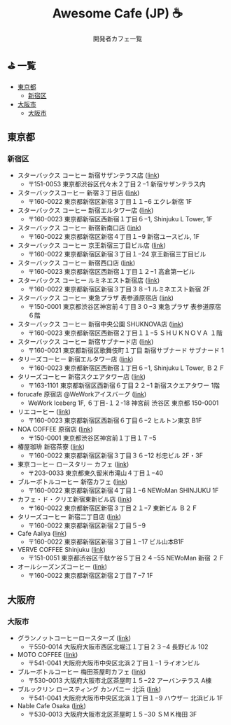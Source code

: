 <h1 align="center">Awesome Cafe (JP) ☕</h1>
  
<p align="center">開発者カフェ一覧</p>

## ⛳️ 一覧

- [東京都](#東京都)
   - [新宿区](#新宿区)
- [大阪市](#大阪市)
   - [大阪市](#大阪市)

## 東京都

### 新宿区

- スターバックス コーヒー 新宿サザンテラス店 ([link](https://goo.gl/maps/xWjfzR6VF1ce9QGg6?coh=178572&entry=tt))
   - 〒151-0053 東京都渋谷区代々木２丁目２−1 新宿サザンテラス内
- スターバックスコーヒー 新宿３丁目店 ([link](https://goo.gl/maps/Kdz4Px8F3FGpzgaM9))
   - 〒160-0022 東京都新宿区新宿３丁目１１−6 エクレ新宿 1F
- スターバックス コーヒー 新宿エルタワー店 ([link](https://goo.gl/maps/EAwkiYXLFn9MSPAP7))
   - 〒160-0023 東京都新宿区西新宿１丁目６−1, Shinjuku L Tower, 1F
- スターバックス コーヒー 新宿新南口店 ([link](https://goo.gl/maps/6h8uUQFPtnc4X6TA9))
   - 〒160-0022 東京都新宿区新宿４丁目１−9 新宿ユースビル, 1F
- スターバックス コーヒー 京王新宿三丁目ビル店 ([link](https://goo.gl/maps/BiS6EAGnWNoRaQgQ9))
   - 〒160-0022 東京都新宿区新宿３丁目１−24 京王新宿三丁目ビル
- スターバックス コーヒー 新宿西口店 ([link](https://goo.gl/maps/9VhU1Kbb27Jbatqk8))
   - 〒160-0023 東京都新宿区西新宿１丁目１２−1 高倉第一ビル
- スターバックス コーヒー ルミネエスト新宿店 ([link](https://goo.gl/maps/ymJyi36esQMc8JoCA))
   - 〒160-0022 東京都新宿区新宿３丁目３８−1 ルミネエスト新宿 2F
- スターバックス コーヒー 東急プラザ 表参道原宿店 ([link](https://goo.gl/maps/SMm1YnVW2XDLVpEw8))
   - 〒150-0001 東京都渋谷区神宮前４丁目３０−3 東急プラザ 表参道原宿 ６階
- スターバックス コーヒー 新宿中央公園 SHUKNOVA店 ([link](https://goo.gl/maps/rikEYw54EKbfVt9N7))
   - 〒160-0023 東京都新宿区西新宿２丁目１１−5 ＳＨＵＫＮＯＶＡ １階
- スターバックス コーヒー 新宿サブナード店 ([link](https://goo.gl/maps/hAckCcJcMdm9eJ9B6))
   - 〒160-0021 東京都新宿区歌舞伎町１丁目 新宿サブナード サブナード 1
- タリーズコーヒー 新宿エルタワー店 ([link](https://goo.gl/maps/3DV1DXZcLp8EXC4eA))
   - 〒160-0023 東京都新宿区西新宿１丁目６−1, Shinjuku L Tower, Ｂ２Ｆ
- タリーズコーヒー 新宿スクエアタワー店 ([link](https://goo.gl/maps/erpgPuM5atgyWwye8))
   - 〒163-1101 東京都新宿区西新宿６丁目２２−1 新宿スクエアタワー 1階
- forucafe 原宿店 @WeWorkアイスバーグ ([link](https://goo.gl/maps/qEtx8jCk8AYAqY6r5))
   - WeWork Iceberg 1F, ６丁目-１２-18 神宮前 渋谷区 東京都 150-0001
- リエコーヒー ([link](https://goo.gl/maps/VXnoh7FXYkZd2DNq6))
   - 〒160-0023 東京都新宿区西新宿６丁目６−2 ヒルトン東京 B1F
- NOA COFFEE 原宿店 ([link](https://goo.gl/maps/bKf4MWRkgr9noYyz8))
   - 〒150-0001 東京都渋谷区神宮前１丁目１７−5
- 椿屋珈琲 新宿茶寮 ([link](https://goo.gl/maps/AmziRb7Tdeh2QGSZ9))
   - 〒160-0022 東京都新宿区新宿３丁目３６−12 杉忠ビル 2F・3F
- 東京コーヒー ロースタリー カフェ ([link](https://goo.gl/maps/w42cC1go8vT2hPCn9?coh=178572&entry=tt))
   - 〒203-0033 東京都東久留米市滝山４丁目１−40
- ブルーボトルコーヒー 新宿カフェ ([link](https://goo.gl/maps/8sq6qsCQXtrMjBDH8))
   - 〒160-0022 東京都新宿区新宿４丁目１−6 NEWoMan SHINJUKU 1F
- カフェ・ド・クリエ新宿東新ビル店 ([link](https://goo.gl/maps/sVeycdUiJroP9Le66))
   - 〒160-0022 東京都新宿区新宿３丁目２１−7 東新ビル Ｂ２Ｆ
- タリーズコーヒー 新宿二丁目店 ([link](https://goo.gl/maps/JVbbzEiwvrYaNijw7))
   - 〒160-0022 東京都新宿区新宿２丁目５−9
- Cafe Aaliya ([link](https://goo.gl/maps/TpzyANqDQQ5jjhxCA))
   - 〒160-0022 東京都新宿区新宿３丁目１−17 ビル山本B1F
- VERVE COFFEE Shinjuku ([link](https://goo.gl/maps/dmMZq15KUEu8Sq3v7))
   - 〒151-0051 東京都渋谷区千駄ケ谷５丁目２４−55 NEWoMan 新宿 ２Ｆ
- オールシーズンズコーヒー ([link](https://goo.gl/maps/3vesxAZQL9QAUddA8))
   - 〒160-0022 東京都新宿区新宿２丁目７−7 1F

## 大阪府

### 大阪市

- グランノットコーヒーロースターズ ([link](https://goo.gl/maps/DCw2yi9n93Vcn6aU7?coh=178572&entry=tt))
   - 〒550-0014 大阪府大阪市西区北堀江１丁目２３−4 長野ビル 102
- MOTO COFFEE ([link](https://goo.gl/maps/EK7UvEh8BuU9zk8R6?coh=178572&entry=tt))
   - 〒541-0041 大阪府大阪市中央区北浜２丁目１−1 ライオンビル
- ブルーボトルコーヒー 梅田茶屋町カフェ ([link](https://goo.gl/maps/HFMHfBSf1QcVrhAv9?coh=178572&entry=tt))
   - 〒530-0013 大阪府大阪市北区茶屋町１５−22 アーバンテラス A棟
- ブルックリン ロースティング カンパニー 北浜 ([link](https://goo.gl/maps/Fn8i8GdoucTiHdLN6?coh=178572&entry=tt))
   - 〒541-0041 大阪府大阪市中央区北浜１丁目１−9 ハウザー 北浜ビル 1F
- Nable Cafe Osaka ([link](https://goo.gl/maps/v6LqU6Bgvt6Dd6H27?coh=178572&entry=tt))
   - 〒530-0013 大阪府大阪市北区茶屋町１５−30 ＳＭＫ梅田 3F
